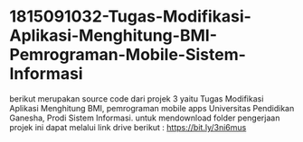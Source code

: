 # 1815091032-Tugas-Modifikasi-Aplikasi-Menghitung-BMI-Pemrograman-Mobile-Sistem-Informasi
berikut merupakan source code dari projek 3 yaitu Tugas Modifikasi Aplikasi Menghitung BMI, pemrograman mobile apps Universitas Pendidikan Ganesha, Prodi Sistem Informasi. untuk mendownload folder pengerjaan projek ini dapat melalui link drive berikut : https://bit.ly/3ni6mus
